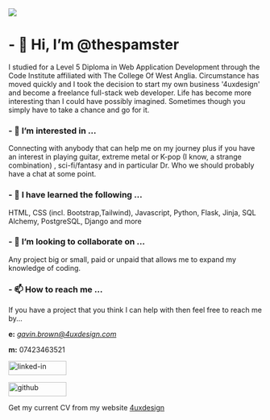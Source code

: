 <img src="https://i.imgur.com/C6CbI9m.png">


# - 👋 Hi, I’m @thespamster

I studied for a Level 5 Diploma in Web Application Development
through the Code Institute affiliated with The College Of West Anglia.
Circumstance has moved quickly and I took the decision to start
my own business '4uxdesign' and become a freelance full-stack web
developer. Life has become more interesting than I could have possibly
imagined. Sometimes though you simply have to take a chance and go for it.

### - 👀 I’m interested in ...

Connecting with anybody that can help me on my journey plus if you have an
interest in playing guitar, extreme metal or K-pop (I know, a strange combination)
, sci-fi/fantasy and in particular Dr. Who we should probably have a chat at 
some point.

### - 🌱 I have learned the following ...

HTML, CSS (incl. Bootstrap,Tailwind), Javascript, Python, Flask, Jinja, SQL Alchemy, PostgreSQL, Django and more

### - 💞️ I’m looking to collaborate on ...

Any project big or small, paid or unpaid that allows me to expand my knowledge of coding.

### - 📫 How to reach me ...

If you have a project that you think I can help with then feel free to reach me by...

**e:** *gavin.brown@4uxdesign.com*

**m:** 07423463521

<a href="https://www.linkedin.com/in/gavinwbrown/"><img src="https://res.cloudinary.com/practicaldev/image/fetch/s--chf73s-H--/c_limit%2Cf_auto%2Cfl_progressive%2Cq_auto%2Cw_880/https://img.shields.io/badge/Linked_In-0077B5%3Fstyle%3Dfor-the-badge%26logo%3DLinkedIn%26logoColor%3Dwhite" alt="linked-in" loading="lazy" width="115" height="28"></a>

<a href="https://github.com/thespamster"><img src="https://res.cloudinary.com/practicaldev/image/fetch/s---yDJLJ2---/c_limit%2Cf_auto%2Cfl_progressive%2Cq_auto%2Cw_880/https://img.shields.io/badge/GitHub-000000%3Fstyle%3Dfor-the-badge%26logo%3DGitHub%26logoColor%3Dwhite" alt="github" loading="lazy" width="115" height="28"></a>

Get my current CV from my website <a href="https://www.4uxdesign.com/" target="_blank">4uxdesign</a>

<!---
thespamster/thespamster is a ✨ special ✨ repository because its `README.md` (this file) appears on your GitHub profile.
You can click the Preview link to take a look at your changes.
--->
